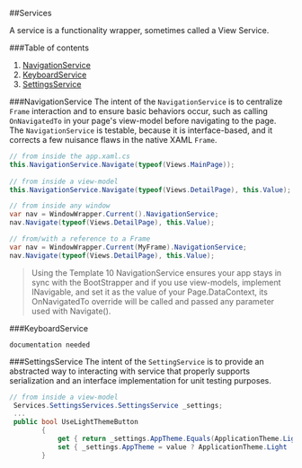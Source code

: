 ##Services

A service is a functionality wrapper, sometimes called a View Service.

###Table of contents

1. [NavigationService](https://github.com/Windows-XAML/Template10/wiki/Docs-%7C-Services#navigationservice)
1. [KeyboardService](https://github.com/Windows-XAML/Template10/wiki/Docs-%7C-Services#keyboardservice)
1. [SettingsService](https://github.com/Windows-XAML/Template10/wiki/Docs-%7C-Services#settingsservice)

###NavigationService
The intent of the `NavigationService` is to centralize `Frame` interaction and to ensure basic behaviors occur, such as calling `OnNavigatedTo` in your page's view-model before navigating to the page. The `NavigationService` is testable, because it is interface-based, and it corrects a few nuisance flaws in the native XAML `Frame`.

````csharp
// from inside the app.xaml.cs
this.NavigationService.Navigate(typeof(Views.MainPage));
            
// from inside a view-model
this.NavigationService.Navigate(typeof(Views.DetailPage), this.Value);

// from inside any window
var nav = WindowWrapper.Current().NavigationService;
nav.Navigate(typeof(Views.DetailPage), this.Value);

// from/with a reference to a Frame
var nav = WindowWrapper.Current(MyFrame).NavigationService;
nav.Navigate(typeof(Views.DetailPage), this.Value);
````

> Using the Template 10 NavigationService ensures your app stays in sync with the BootStrapper and if you use view-models, implement INavigable, and set it as the value of your Page.DataContext, its OnNavigatedTo override will be called and passed any parameter used with Navigate(). 

###KeyboardService

`documentation needed`

###SettingsService
The intent of the `SettingService` is to provide an abstracted way to interacting with service that properly supports serialization and an interface implementation for unit testing purposes.

````csharp
// from inside a view-model
 Services.SettingsServices.SettingsService _settings;
 ...
 public bool UseLightThemeButton
        {
            get { return _settings.AppTheme.Equals(ApplicationTheme.Light); }
            set { _settings.AppTheme = value ? ApplicationTheme.Light : ApplicationTheme.Dark; base.RaisePropertyChanged(); }
        }
````

